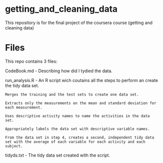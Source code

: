 # getting_and_cleaning_data
This repository is for the final project of the coursera course (getting and cleaning data)
# Files
This repo contains 3 files:

CodeBook.md - Describing how did I tydied the data.

run_analysis.R - An R script wich coutains all the steps to perform an create the tidy data set.

    Merges the training and the test sets to create one data set.

    Extracts only the measurements on the mean and standard deviation for each measurement.

    Uses descriptive activity names to name the activities in the data set.

    Appropriately labels the data set with descriptive variable names.

    From the data set in step 4, creates a second, independent tidy data set with the average of each variable for each activity and each subject.

tidyds.txt - The tidy data set created with the script.









